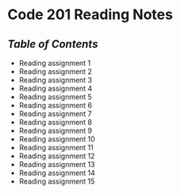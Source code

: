 # Code 201 Reading Notes

## *Table of Contents*

- Reading assignment 1
- Reading assignment 2
- Reading assignment 3
- Reading assignment 4
- Reading assignment 5
- Reading assignment 6
- Reading assignment 7
- Reading assignment 8
- Reading assignment 9
- Reading assignment 10
- Reading assignment 11
- Reading assignment 12
- Reading assignment 13
- Reading assignment 14
- Reading assignment 15

